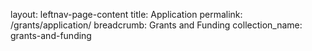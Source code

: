 layout: leftnav-page-content
title: Application
permalink: /grants/application/
breadcrumb: Grants and Funding
collection_name: grants-and-funding
